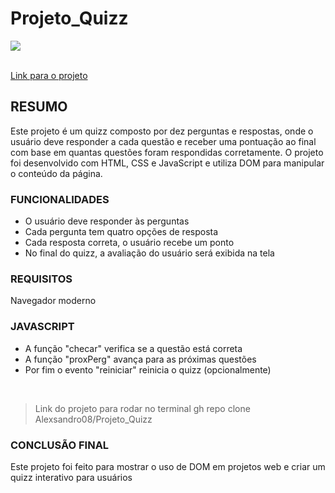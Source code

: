 # Projeto_Quizz


<img src="imgs/Quizz.gif"> 


<br><a href="https://alexsandro08.github.io/Projeto_Quizz/">Link para o projeto</a>

<h2>RESUMO</h2>
    <p>Este projeto é um quizz composto por dez perguntas e respostas, onde o usuário deve responder a cada questão e receber uma pontuação ao final com base em quantas questões foram respondidas corretamente. O projeto foi desenvolvido com HTML, CSS e JavaScript e utiliza DOM para manipular o conteúdo da página.</p>
    
<h3>FUNCIONALIDADES</h3>
    <p>
        <ul>
			<li>O usuário deve responder às perguntas</li>
			<li>Cada pergunta tem quatro opções de resposta</li>
			<li>Cada resposta correta, o usuário recebe um ponto</li>
			<li>No final do quizz, a avaliação do usuário será exibida na tela</li>
		</ul>   
	</p>
<h3>REQUISITOS</h3>
        <p>Navegador moderno</p>

<h3>JAVASCRIPT</h3>
        <ul>
			<li>A função "checar" verifica se a questão está correta</li>
			<li>A função "proxPerg" avança para as próximas questões</li>
			<li>Por fim o evento "reiniciar" reinicia o quizz (opcionalmente)</li>
		</ul> <br>
  

>Link do  projeto para rodar no terminal
gh repo clone Alexsandro08/Projeto_Quizz

<h3>CONCLUSÃO FINAL</h3>
    <p>Este projeto foi feito para mostrar o uso de DOM em projetos web e criar um quizz interativo para usuários</p>


